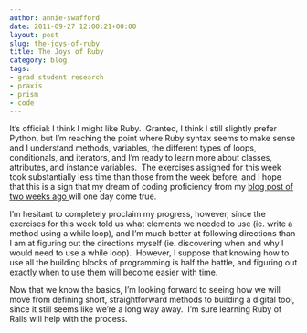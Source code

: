 ```yaml
---
author: annie-swafford
date: 2011-09-27 12:00:21+00:00
layout: post
slug: the-joys-of-ruby
title: The Joys of Ruby
category: blog
tags:
- grad student research
- praxis
- prism
- code
---
```


It’s official: I think I might like Ruby.  Granted, I think I still slightly prefer Python, but I’m reaching the point where Ruby syntax seems to make sense and I understand methods, variables, the different types of loops, conditionals, and iterators, and I’m ready to learn more about classes, attributes, and instance variables.  The exercises assigned for this week took substantially less time than those from the week before, and I hope that this is a sign that my dream of coding proficiency from my [blog post of two weeks ago ](http://www.scholarslab.org/praxis-program/programming-for-prism/)will one day come true.

I’m hesitant to completely proclaim my progress, however, since the exercises for this week told us what elements we needed to use (ie. write a method using a while loop), and I’m much better at following directions than I am at figuring out the directions myself (ie. discovering when and why I would need to use a while loop).  However, I suppose that knowing how to use all the building blocks of programming is half the battle, and figuring out exactly when to use them will become easier with time.

Now that we know the basics, I’m looking forward to seeing how we will move from defining short, straightforward methods to building a digital tool, since it still seems like we’re a long way away.  I’m sure learning Ruby of Rails will help with the process.
